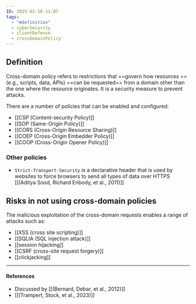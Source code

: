 ```yaml
---
ID: 2025-03-18-11:07
tags:
  - "#definition"
  - cyberSecurity
  - clientDefense
  - crossDomainPolicy
---
```

## Definition

Cross-domain policy refers to restrictions that ==govern how resources ==(e.g., scripts, data, APIs) ==can be requested== from a domain other than the one where the resource originates. It is a security measure to prevent attacks.

There are a number of policies that can be enabled and configured:
- [[CSP (Content-security Policy)]]
- [[SOP (Same-Origin Policy)]]
- [[CORS (Cross-Origin Resource Sharing)]]
- [[COEP (Cross-Origin Embedder Policy)]]
- [[COOP (Cross-Origin Opener Policy)]]

### Other policies

- `Strict-Transport-Security` is a declarative header that is used by websites to force browsers to send all types of data over HTTPS [[(Aditya Sood, Richard Enbody, et al., 2011)]]

## Risks in not using cross-domain policies

The malicious exploitation of the cross-domain requests enables a range of attacks such as:
- [[XSS (cross site scripting)]]
- [[SQLIA (SQL injection attack)]]
- [[session hijacking]]
- [[CSRF (cross-site request forgery)]]
- [[clickjacking]]

---
#### References
- Discussed by [[(Bernard, Debar, et al., 2012)]]
- [[(Trampert, Stock, et al., 2023)]]